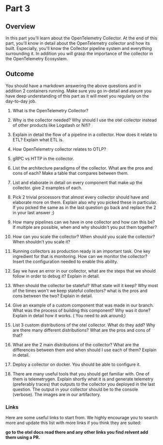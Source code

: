 # Part 3

## Overview

In this part you'll learn about the OpenTelemetry Collector.
At the end of this part, you'll know in detail about the OpenTelemetry collector and how its built.
Especially, you'll know the Collector pipeline system and everything surrounding it. In addition you will grasp the importance of the collector in the OpenTelemetry Ecosystem.

## Outcome

You should have a markdown answering the above questions and in addition 2 containers running.
Make sure you go in-detail and assure you have deep understanding of this part as it will meet you regularly on the day-to-day job.

1. What is the OpenTelemetry Collector?

2. Why is the collector needed? Why should I use the otel collector instead of other products like Logstash or Nifi?

3. Explain in detail the flow of a pipeline in a collector. How does it relate to ETL? Explain what ETL is.

4. How OpenTelemetry collector relates to OTLP?

5. gRPC vs HTTP in the collector.

6. List the architecture paradigms of the collector. What are the pros and cons of each? Make a table that compares between them.

7. List and elaborate in detail on every 
 component that make up the collector. give 2 examples of each.

8. Pick 2 trivial processors that almost every collector should have and elaborate more on them. Explain also why you picked these in particular. If you picked the same as in the last question go back and replace the 2 in your last answer ;)

9. How many pipelines can we have in one collector and how can this be? If multiple are possible, when and why shouldn't you put them together? 

10. How can you scale the collector? When should you scale the collector? When shouldn't you scale it?

11. Running collectors as production ready is an important task. One key ingredient for that is monitoring. How can we monitor the collector? Insert the configuration needed to enable this ability.

12. Say we have an error in our collector, what are the steps that we should follow in order to debug it? Explain in detail.

13. When should the collector be stateful? What state will it keep? Why most of the times won't we keep stateful collectors? what is the pros and cons between the two? Explain in detail.

14. Give an example of a custom component that was made in our branch. What was the process of building this component? Why was it done? Explain in detail how it works. ( You need to ask around;) 

15. List 3 custom distributions of the otel collector. What do they add? Why are there many different distributions? What are the pros and cons of that?

16. What are the 2 main distributions of the collector? What are the differences between them and when should I use each of them? Explain in detail.

17. Deploy a collector on docker. You should be able to configure it.

18. There are many useful tools that you should get familiar with. One of them is telemetrygen. Explain shortly what it is and generate telemetry (preferably traces) that outputs to the collector you deployed in the last question. The output in your collector should be to the console (verbose). The images are in our artifactory.

### Links

Here are some useful links to start from. We highly encourage you to search more and update this list with more links if you think they are suited:

**go to the otel docs read there and any other links you find relvent add them using a PR.**